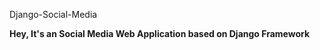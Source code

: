 Django-Social-Media




<b>Hey, It's an Social Media Web Application based on Django Framework   </b>
